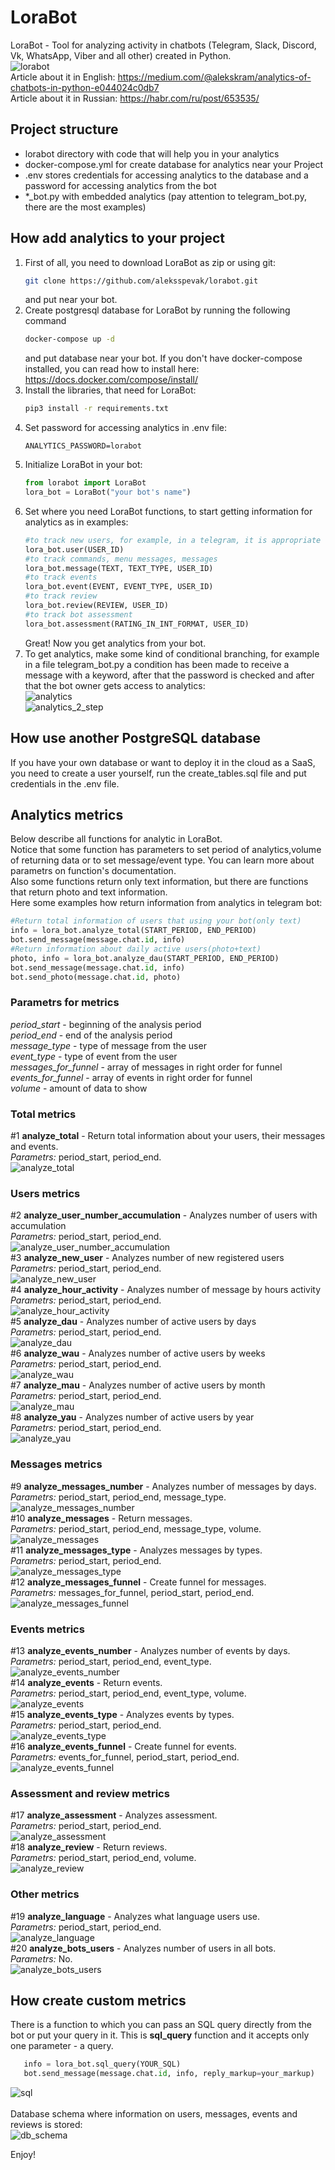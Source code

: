# LoraBot
LoraBot - Tool for analyzing activity in chatbots (Telegram, Slack, Discord, Vk, WhatsApp, Viber and all other) 
created in Python.<br/>
![lorabot](images/lorabot.png)<br/>
Article about it in English: https://medium.com/@alekskram/analytics-of-chatbots-in-python-e044024c0db7 </br>
Article about it in Russian: https://habr.com/ru/post/653535/
## Project structure
- lorabot directory with code that will help you in your analytics
- docker-compose.yml for create database for analytics near your Project
- .env stores credentials for accessing analytics to the database and a password for accessing analytics from the bot
- *_bot.py with embedded analytics  (pay attention to telegram_bot.py, there are the most examples)
## How add analytics to your project 
1) First of all, you need to download LoraBot as zip or using git:
    ```bash
    git clone https://github.com/aleksspevak/lorabot.git
    ``` 
    and put near your bot.
2) Create postgresql database for LoraBot by running the following command  
   ```bash
   docker-compose up -d
   ``` 
   and put database near your bot. If you don't have docker-compose installed, you can read how to install here:
   https://docs.docker.com/compose/install/
3) Install the libraries, that need for LoraBot:
   ```bash
   pip3 install -r requirements.txt
   ```
4) Set password for accessing analytics in .env file:
   ```docker
   ANALYTICS_PASSWORD=lorabot
   ``` 
5) Initialize LoraBot in your bot:
   ```python
   from lorabot import LoraBot
   lora_bot = LoraBot("your bot's name")
   ``` 
6) Set where you need LoraBot functions, to start getting information for analytics as in examples:
   ```python
   #to track new users, for example, in a telegram, it is appropriate to put a function in the processing functions of the /start command
   lora_bot.user(USER_ID)
   #to track commands, menu messages, messages
   lora_bot.message(TEXT, TEXT_TYPE, USER_ID)
   #to track events
   lora_bot.event(EVENT, EVENT_TYPE, USER_ID)
   #to track review 
   lora_bot.review(REVIEW, USER_ID)
   #to track bot assessment
   lora_bot.assessment(RATING_IN_INT_FORMAT, USER_ID)
   ``` 
   Great! Now you get analytics from your bot. 
7) To get analytics, make some kind of conditional branching, for example in a file telegram_bot.py a condition has been made to receive a message with a keyword, after that the password is checked and after that the bot owner gets access to analytics:<br/>
   ![analytics](images/analytics.png)<br/>
   ![analytics_2_step](images/analytics_2_step.png)<br/>
## How use another PostgreSQL database
If you have your own database or want to deploy it in the cloud as a SaaS, you need to create a user yourself, run the create_tables.sql file and put credentials in the .env file.
## Analytics metrics
Below describe all functions for analytic in LoraBot.<br/>
Notice that some function has parameters to set period of analytics,volume of returning data or to set message/event type. 
You can learn more about parametrs on function's documentation.<br/>
Also some functions return only text information, but there are functions that return photo and text information.<br/>
Here some examples how return information from analytics in telegram bot:
```python
#Return total information of users that using your bot(only text)
info = lora_bot.analyze_total(START_PERIOD, END_PERIOD)
bot.send_message(message.chat.id, info)
#Return information about daily active users(photo+text)
photo, info = lora_bot.analyze_dau(START_PERIOD, END_PERIOD)
bot.send_message(message.chat.id, info)
bot.send_photo(message.chat.id, photo)
``` 
### Parametrs for metrics
*period_start* - beginning of the analysis period<br/>
*period_end* - end of the analysis period<br/>
*message_type* - type of message from the user<br/>
*event_type* - type of event from the user<br/>
*messages_for_funnel* - array of messages in right order for funnel<br/>
*events_for_funnel* - array of events in right order for funnel<br/>
*volume* - amount of data to show<br/>
### Total metrics
\#1 **analyze_total** - Return total information about your users, their messages and events.<br/>
*Parametrs:* period_start, period_end.<br/>
![analyze_total](images/analyze_total.png)<br/>
### Users metrics
\#2 **analyze_user_number_accumulation** - Analyzes number of users with accumulation<br/>
*Parametrs:* period_start, period_end.<br/>
![analyze_user_number_accumulation](images/analyze_user_number_accumulation.jpg)<br/>
\#3 **analyze_new_user** - Analyzes number of new registered users<br/>
*Parametrs:* period_start, period_end.<br/>
![analyze_new_user](images/analyze_new_user.jpg)<br/>
\#4 **analyze_hour_activity** - Analyzes number of message by hours activity<br/>
*Parametrs:* period_start, period_end.<br/>
![analyze_hour_activity](images/analyze_hour_activity.jpg)<br/>
\#5 **analyze_dau** - Analyzes number of active users by days<br/>
*Parametrs:* period_start, period_end.<br/>
![analyze_dau](images/analyze_dau.jpg)<br/>
\#6 **analyze_wau** - Analyzes number of active users by weeks<br/>
*Parametrs:* period_start, period_end.<br/>
![analyze_wau](images/analyze_wau.jpg)<br/>
\#7 **analyze_mau** - Analyzes number of active users by month<br/>
*Parametrs:* period_start, period_end.<br/>
![analyze_mau](images/analyze_mau.jpg)<br/>
\#8 **analyze_yau** - Analyzes number of active users by year<br/>
*Parametrs:* period_start, period_end.<br/>
![analyze_yau](images/analyze_yau.jpg)
### Messages metrics
\#9 **analyze_messages_number** - Analyzes number of messages by days.<br/>
*Parametrs:* period_start, period_end, message_type.<br/>
![analyze_messages_number](images/analyze_messages_number.jpg)<br/>
\#10 **analyze_messages** - Return messages.<br/>
*Parametrs:* period_start, period_end, message_type, volume.<br/>
![analyze_messages](images/analyze_messages.png)<br/>
\#11 **analyze_messages_type** - Analyzes messages by types.<br/>
*Parametrs:* period_start, period_end.<br/>
![analyze_messages_type](images/analyze_messages_type.jpg)<br/>
\#12 **analyze_messages_funnel** - Create funnel for messages.<br/>
*Parametrs:* messages_for_funnel, period_start, period_end.<br/>
![analyze_messages_funnel](images/analyze_messages_funnel.jpg)<br/>
### Events metrics
\#13 **analyze_events_number** - Analyzes number of events by days.<br/>
*Parametrs:* period_start, period_end, event_type.<br/>
![analyze_events_number](images/analyze_events_number.jpg)<br/>
\#14 **analyze_events** - Return events.<br/>
*Parametrs:* period_start, period_end, event_type, volume.<br/>
![analyze_events](images/analyze_events.png)<br/>
\#15 **analyze_events_type** - Analyzes events by types.<br/>
*Parametrs:* period_start, period_end.<br/>
![analyze_events_type](images/analyze_events_type.jpg)<br/>
\#16 **analyze_events_funnel** - Create funnel for events.<br/>
*Parametrs:* events_for_funnel, period_start, period_end.<br/>
![analyze_events_funnel](images/analyze_events_funnel.jpg)<br/>
### Assessment and review metrics
\#17 **analyze_assessment** - Analyzes assessment.<br/>
*Parametrs:* period_start, period_end.<br/>
![analyze_assessment](images/analyze_assessment.jpg)<br/>
\#18 **analyze_review** - Return reviews.<br/>
*Parametrs:* period_start, period_end, volume.<br/>
![analyze_review](images/analyze_review.png)<br/>
### Other metrics
\#19 **analyze_language** - Analyzes what language users use.<br/>
*Parametrs:* period_start, period_end.<br/>
![analyze_language](images/analyze_language.jpg)<br/>
\#20 **analyze_bots_users** - Analyzes number of users in all bots.<br/>
*Parametrs:* No.<br/>
![analyze_bots_users](images/analyze_bots_users.png)<br/>

## How create custom metrics
There is a function to which you can pass an SQL query directly from the bot or put your query in it. This is **sql_query** function and it accepts only one parameter - a query.<br/>
```python
   info = lora_bot.sql_query(YOUR_SQL)
   bot.send_message(message.chat.id, info, reply_markup=your_markup)
```
![sql](images/sql.png)<br/>
<br/>
Database schema where information on users, messages, events and reviews is stored:<br/>
![db_schema](images/db_schema.png)<br/>

Enjoy!
